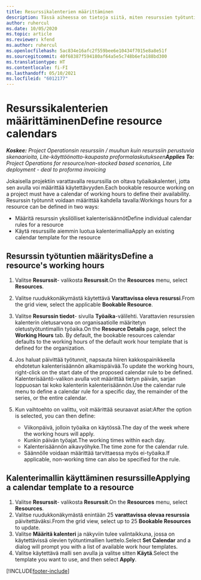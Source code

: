 ```yaml
---
title: Resurssikalenterien määrittäminen
description: Tässä aiheessa on tietoja siitä, miten resurssien työtuntikalenterit määritetään Project Operationsissa.
author: ruhercul
ms.date: 10/05/2020
ms.topic: article
ms.reviewer: kfend
ms.author: ruhercul
ms.openlocfilehash: 5ac834e16afc2f559bee6e10434f7015e8a8e51f
ms.sourcegitcommit: 40f68387f594180af64a5e5c748b6efa188bd300
ms.translationtype: HT
ms.contentlocale: fi-FI
ms.lasthandoff: 05/10/2021
ms.locfileid: "6012177"
---
```

# <a name="define-resource-calendars"></a><span data-ttu-id="15c42-103">Resurssikalenterien määrittäminen</span><span class="sxs-lookup"><span data-stu-id="15c42-103">Define resource calendars</span></span>

<span data-ttu-id="15c42-104">_**Koskee:** Project Operationsin resurssiin / muuhun kuin resurssiin perustuvia skenaarioita, Lite-käyttöönotto-kaupasta proformalaskutukseen_</span><span class="sxs-lookup"><span data-stu-id="15c42-104">_**Applies To:** Project Operations for resource/non-stocked based scenarios, Lite deployment - deal to proforma invoicing_</span></span>

<span data-ttu-id="15c42-105">Jokaisella projektiin varattavalla resurssilla on oltava työaikakalenteri, jotta sen avulla voi määrittää käytettävyyden.</span><span class="sxs-lookup"><span data-stu-id="15c42-105">Each bookable resource working on a project must have a calendar of working hours to define their availability.</span></span> <span data-ttu-id="15c42-106">Resurssin työtunnit voidaan määrittää kahdella tavalla:</span><span class="sxs-lookup"><span data-stu-id="15c42-106">Workings hours for a resource can be defined in two ways:</span></span> 

   - <span data-ttu-id="15c42-107">Määritä resurssin yksilölliset kalenterisäännöt</span><span class="sxs-lookup"><span data-stu-id="15c42-107">Define individual calendar rules for a resource</span></span>
   - <span data-ttu-id="15c42-108">Käytä resurssille aiemmin luotua kalenterimallia</span><span class="sxs-lookup"><span data-stu-id="15c42-108">Apply an existing calendar template for the resource</span></span>

## <a name="define-a-resources-working-hours"></a><span data-ttu-id="15c42-109">Resurssin työtuntien määritys</span><span class="sxs-lookup"><span data-stu-id="15c42-109">Define a resource's working hours</span></span>

1. <span data-ttu-id="15c42-110">Valitse **Resurssit**- valikosta **Resurssit**.</span><span class="sxs-lookup"><span data-stu-id="15c42-110">On the **Resources** menu, select **Resources**.</span></span>
2. <span data-ttu-id="15c42-111">Valitse ruudukkonäkymästä käytettävä **Varattavissa oleva resurssi**.</span><span class="sxs-lookup"><span data-stu-id="15c42-111">From the grid view, select the applicable **Bookable Resource**.</span></span>
3. <span data-ttu-id="15c42-112">Valitse **Resurssin tiedot**- sivulla **Työaika**-välilehti. Varattavien resurssien kalenterin oletusarvona on organisaatiolle määritetyn oletustyötuntimallin työaika.</span><span class="sxs-lookup"><span data-stu-id="15c42-112">On the **Resource Details** page, select the **Working Hours** tab. By default, the bookable resources calendar defaults to the working hours of the default work hour template that is defined for the organization.</span></span>
4. <span data-ttu-id="15c42-113">Jos haluat päivittää työtunnit, napsauta hiiren kakkospainikkeella ehdotetun kalenterisäännön alkamispäivää.</span><span class="sxs-lookup"><span data-stu-id="15c42-113">To update the working hours, right-click on the start date of the proposed calendar rule to be defined.</span></span> <span data-ttu-id="15c42-114">Kalenterisääntö-valikon avulla voit määrittää tietyn päivän, sarjan loppuosan tai koko kalenterin kalenterisäännön.</span><span class="sxs-lookup"><span data-stu-id="15c42-114">Use the calendar rule menu to define a calendar rule for a specific day, the remainder of the series, or the entire calendar.</span></span>
5. <span data-ttu-id="15c42-115">Kun vaihtoehto on valittu, voit määrittää seuraavat asiat:</span><span class="sxs-lookup"><span data-stu-id="15c42-115">After the option is selected, you can then define:</span></span>

    - <span data-ttu-id="15c42-116">Viikonpäivä, jolloin työaika on käytössä.</span><span class="sxs-lookup"><span data-stu-id="15c42-116">The day of the week where the working hours will apply.</span></span>
    - <span data-ttu-id="15c42-117">Kunkin päivän työajat.</span><span class="sxs-lookup"><span data-stu-id="15c42-117">The working times within each day.</span></span>
    - <span data-ttu-id="15c42-118">Kalenterisäännön aikavyöhyke.</span><span class="sxs-lookup"><span data-stu-id="15c42-118">The time zone for the calendar rule.</span></span>
    - <span data-ttu-id="15c42-119">Säännölle voidaan määrittää tarvittaessa myös ei-työaika.</span><span class="sxs-lookup"><span data-stu-id="15c42-119">If applicable, non-working time can also be specified for the rule.</span></span>

## <a name="applying-a-calendar-template-to-a-resource"></a><span data-ttu-id="15c42-120">Kalenterimallin käyttäminen resurssille</span><span class="sxs-lookup"><span data-stu-id="15c42-120">Applying a calendar template to a resource</span></span>

1. <span data-ttu-id="15c42-121">Valitse **Resurssit**- valikosta **Resurssit**.</span><span class="sxs-lookup"><span data-stu-id="15c42-121">On the **Resources** menu, select **Resources**.</span></span>
2. <span data-ttu-id="15c42-122">Valitse ruudukkonäkymästä enintään 25 **varattavissa olevaa resurssia** päivitettäväksi.</span><span class="sxs-lookup"><span data-stu-id="15c42-122">From the grid view, select up to 25 **Bookable Resources** to update.</span></span>
3. <span data-ttu-id="15c42-123">Valitse **Määritä kalenteri** ja näkyviin tulee valintaikkuna, jossa on käytettävissä olevien työtuntimallien luettelo.</span><span class="sxs-lookup"><span data-stu-id="15c42-123">Select **Set Calendar** and a dialog will prompt you with a list of available work hour templates.</span></span>
4. <span data-ttu-id="15c42-124">Valitse käytettävä malli sen avulla ja valitse sitten **Käytä**.</span><span class="sxs-lookup"><span data-stu-id="15c42-124">Select the template you want to use, and then select **Apply**.</span></span>


[!INCLUDE[footer-include](../includes/footer-banner.md)]